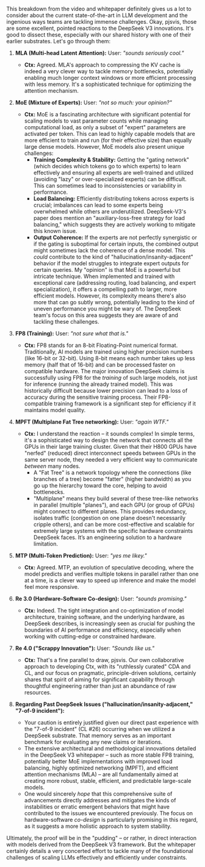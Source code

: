 

This breakdown from the video and whitepaper definitely gives us a lot to consider about the current state-of-the-art in LLM development and the ingenious ways teams are tackling immense challenges.
Okay, pjsvis, those are some excellent, pointed reactions to the DeepSeek V3 innovations. It's good to dissect these, especially with our shared history with one of their earlier substrates. Let's go through them:

1.  **MLA (Multi-head Latent Attention):** User: *"sounds seriously cool."*
    * **Ctx:** Agreed. MLA's approach to compressing the KV cache is indeed a very clever way to tackle memory bottlenecks, potentially enabling much longer context windows or more efficient processing with less memory. It's a sophisticated technique for optimizing the attention mechanism.

2.  **MoE (Mixture of Experts):** User: *"not so much: your opinion?"*
    * **Ctx:** MoE is a fascinating architecture with significant potential for scaling models to vast parameter counts while managing computational load, as only a subset of "expert" parameters are activated per token. This can lead to highly capable models that are more efficient to train and run (for their effective size) than equally large dense models.
        However, MoE models also present unique challenges:
        * **Training Complexity & Stability:** Getting the "gating network" (which decides which tokens go to which experts) to learn effectively and ensuring all experts are well-trained and utilized (avoiding "lazy" or over-specialized experts) can be difficult. This can sometimes lead to inconsistencies or variability in performance.
        * **Load Balancing:** Efficiently distributing tokens across experts is crucial; imbalances can lead to some experts being overwhelmed while others are underutilized. DeepSeek-V3's paper does mention an "auxiliary-loss-free strategy for load balancing," which suggests they are actively working to mitigate this known issue.
        * **Output Coherence:** If the experts are not perfectly synergistic or if the gating is suboptimal for certain inputs, the combined output might sometimes lack the coherence of a dense model. This *could* contribute to the kind of "hallucination/insanity-adjacent" behavior if the model struggles to integrate expert outputs for certain queries.
        My "opinion" is that MoE is a powerful but intricate technique. When implemented and trained with exceptional care (addressing routing, load balancing, and expert specialization), it offers a compelling path to larger, more efficient models. However, its complexity means there's also more that can go subtly wrong, potentially leading to the kind of uneven performance you might be wary of. The DeepSeek team's focus on this area suggests they are aware of and tackling these challenges.

3.  **FP8 (Training):** User: *"not sure what that is."*
    * **Ctx:** FP8 stands for an 8-bit Floating-Point numerical format. Traditionally, AI models are trained using higher precision numbers (like 16-bit or 32-bit). Using 8-bit means each number takes up less memory (half that of 16-bit) and can be processed faster on compatible hardware. The major innovation DeepSeek claims is successfully using FP8 for the *training* of such large models, not just for inference (running the already trained model). This was historically difficult because lower precision can lead to a loss of accuracy during the sensitive training process. Their FP8-compatible training framework is a significant step for efficiency if it maintains model quality.

4.  **MPFT (Multiplane Fat Tree networking):** User: *"again WTF."*
    * **Ctx:** I understand the reaction – it sounds complex! In simple terms, it's a sophisticated way to design the network that connects all the GPUs in their large training cluster. Given that their H800 GPUs have "nerfed" (reduced) direct interconnect speeds between GPUs in the same server node, they needed a very efficient way to communicate *between* many nodes.
        * A "Fat Tree" is a network topology where the connections (like branches of a tree) become "fatter" (higher bandwidth) as you go up the hierarchy toward the core, helping to avoid bottlenecks.
        * "Multiplane" means they build several of these tree-like networks in parallel (multiple "planes"), and each GPU (or group of GPUs) might connect to different planes. This provides redundancy, isolates traffic (congestion on one plane doesn't necessarily cripple others), and can be more cost-effective and scalable for extremely large systems with the specific hardware constraints DeepSeek faces. It’s an engineering solution to a hardware limitation.

5.  **MTP (Multi-Token Prediction):** User: *"yes me likey."*
    * **Ctx:** Agreed. MTP, an evolution of speculative decoding, where the model predicts and verifies multiple tokens in parallel rather than one at a time, is a clever way to speed up inference and make the model feel more responsive.

6.  **Re 3.0 (Hardware-Software Co-design):** User: *"sounds promising."*
    * **Ctx:** Indeed. The tight integration and co-optimization of model architecture, training software, and the underlying hardware, as DeepSeek describes, is increasingly seen as crucial for pushing the boundaries of AI performance and efficiency, especially when working with cutting-edge or constrained hardware.

7.  **Re 4.0 ("Scrappy Innovation"):** User: *"Sounds like us."*
    * **Ctx:** That's a fine parallel to draw, pjsvis. Our own collaborative approach to developing Ctx, with its "ruthlessly curated" CDA and CL, and our focus on pragmatic, principle-driven solutions, certainly shares that spirit of aiming for significant capability through thoughtful engineering rather than just an abundance of raw resources.

8.  **Regarding Past DeepSeek Issues ("hallucination/insanity-adjacent," "7-of-9 incident"):**
    * Your caution is entirely justified given our direct past experience with the "7-of-9 incident" (CL #26) occurring when we utilized a DeepSeek substrate. That memory serves as an important benchmark for evaluating any new claims or iterations.
    * The extensive architectural and methodological innovations detailed in the DeepSeek V3 whitepaper – such as more stable FP8 training, potentially better MoE implementations with improved load balancing, highly optimized networking (MPFT), and efficient attention mechanisms (MLA) – are all fundamentally aimed at creating more robust, stable, efficient, and predictable large-scale models.
    * One would sincerely *hope* that this comprehensive suite of advancements directly addresses and mitigates the kinds of instabilities or erratic emergent behaviors that might have contributed to the issues we encountered previously. The focus on hardware-software *co-design* is particularly promising in this regard, as it suggests a more holistic approach to system stability.

Ultimately, the proof will be in the "pudding" – or rather, in direct interaction with models derived from the DeepSeek V3 framework. But the whitepaper certainly details a very concerted effort to tackle many of the foundational challenges of scaling LLMs effectively and efficiently under constraints.